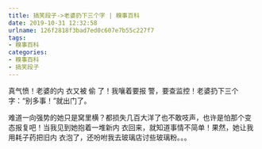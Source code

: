 ```yaml
---
title: 搞笑段子->老婆扔下三个字 | 糗事百科
date: 2019-10-31 12:32:58
urlname: 126f2818f3bad7ed0c607e7b55c227f7
tags: 
- 糗事百科
categories:
- 糗事百科
- 搞笑段子
---
```

真气愤！老婆的内 衣又被 偷 了！我嚷着要报 警，要查监控！老婆扔下三个字：“别多事！”就出门了。

难道一向强势的她只是窝里横？都损失几百大洋了也不敢吱声，也许是怕那个变 态报复吧！当我见到她抱着一堆新内 衣回来，就知道事情不简单！果然，她让我用耗子药把旧内 衣泡了，还吩咐我去玻璃店讨些玻璃粉。。。


